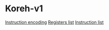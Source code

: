 # Koreh-v1
[Instruction encoding](blob/master/docs/arch/instruction-encoding.md)
[Registers list](blob/master/docs/arch/registers.md)
[Instruction list](blob/master/docs/arch/instructions.md)
